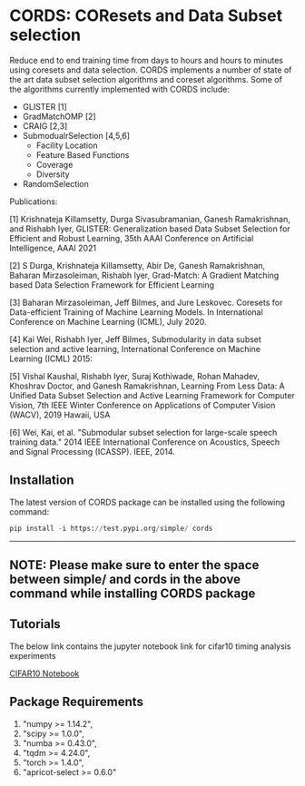 # CORDS: COResets and Data Subset selection
Reduce end to end training time from days to hours and hours to minutes using coresets and data selection. CORDS implements a number of state of the art data subset selection algorithms and coreset algorithms. Some of the algorithms currently implemented with CORDS include:

- GLISTER [1]
- GradMatchOMP [2]
- CRAIG [2,3]
- SubmodualrSelection [4,5,6]
  - Facility Location
  - Feature Based Functions
  - Coverage
  - Diversity
- RandomSelection

Publications:

[1] Krishnateja Killamsetty, Durga Sivasubramanian, Ganesh Ramakrishnan, and Rishabh Iyer, GLISTER: Generalization based Data Subset Selection for Efficient and Robust Learning, 35th AAAI Conference on Artificial Intelligence, AAAI 2021

[2] S Durga, Krishnateja Killamsetty, Abir De, Ganesh Ramakrishnan, Baharan Mirzasoleiman, Rishabh Iyer, Grad-Match: A Gradient Matching based Data Selection Framework for Efficient Learning

[3] Baharan Mirzasoleiman, Jeff Bilmes, and Jure Leskovec. Coresets for Data-efficient Training of Machine Learning Models. In International Conference on Machine Learning (ICML), July 2020.

[4] Kai Wei, Rishabh Iyer, Jeff Bilmes, Submodularity in data subset selection and active learning, International Conference on Machine Learning (ICML) 2015: 

[5] Vishal Kaushal, Rishabh Iyer, Suraj Kothiwade, Rohan Mahadev, Khoshrav Doctor, and Ganesh Ramakrishnan, Learning From Less Data: A Unified Data Subset Selection and Active Learning Framework for Computer Vision, 7th IEEE Winter Conference on Applications of Computer Vision (WACV), 2019 Hawaii, USA

[6] Wei, Kai, et al. "Submodular subset selection for large-scale speech training data." 2014 IEEE International Conference on Acoustics, Speech and Signal Processing (ICASSP). IEEE, 2014.

## Installation
The latest version of  CORDS package can be installed using the following command:

```python
pip install -i https://test.pypi.org/simple/ cords
```
---
**NOTE:**
  Please make sure to enter the space between simple/ and cords in the above command while installing CORDS package
---

## Tutorials
The below link contains the jupyter notebook link for cifar10 timing analysis experiments

[CIFAR10 Notebook](https://colab.research.google.com/drive/1xT6sGmDGMz8XBDmOKs5cl1cipX0Ss1sh?usp=sharing)

## Package Requirements
1) "numpy >= 1.14.2",
2) "scipy >= 1.0.0",
3) "numba >= 0.43.0",
4) "tqdm >= 4.24.0",
5) "torch >= 1.4.0",
6) "apricot-select >= 0.6.0"

